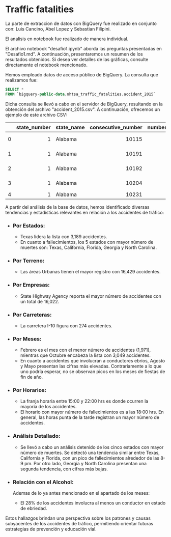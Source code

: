 # Traffic fatalities

La parte de extraccion de datos con BigQuery fue realizado en conjunto con: Luis Cancino, Abel Lopez y Sebastian Filipini.

El analisis en notebook fue realizado de manera individual.

El archivo notebook "desafio1.ipynb" aborda las preguntas presentadas en "Desafio1.md". A continuación, presentaremos un resumen de los resultados obtenidos. Si desea ver detalles de las gráficas, consulte directamente el notebook mencionado.

Hemos empleado datos de acceso público de BigQuery. La consulta que realizamos fue:

```sql
SELECT * 
FROM `bigquery-public-data.nhtsa_traffic_fatalities.accident_2015`
```

Dicha consulta se llevó a cabo en el servidor de BigQuery, resultando en la obtención del archivo "accident_2015.csv". A continuación, ofrecemos un ejemplo de este archivo CSV:

|    |   state_number | state_name   |   consecutive_number |   number_of_vehicle_forms_submitted_all |   number_of_motor_vehicles_in_transport_mvit |   number_of_parked_working_vehicles |   number_of_forms_submitted_for_persons_not_in_motor_vehicles |   number_of_forms_submitted_for_persons_in_motor_vehicles |   number_of_persons_in_motor_vehicles_in_transport_mvit |   number_of_persons_not_in_motor_vehicles_in_transport_mvit |   county |   city |   day_of_crash |   day_name |   month_of_crash | month_of_crash_name   |   year_of_crash |   day_of_week | day_of_week_name   |   hour_of_crash | hour_of_crash_name   |   minute_of_crash |   minute_of_crash_name |   national_highway_system | national_highway_system_name   |   route_signing | route_signing_name   | trafficway_identifier   |   trafficway_identifier_2 |   land_use | land_use_name   |   functional_system | functional_system_name   |   ownership | ownership_name       |   milepoint |   milepoint_name |   latitude |   latitude_name |   longitude |   longitude_name |   special_jurisdiction | special_jurisdiction_name   |   first_harmful_event | first_harmful_event_name   |   manner_of_collision | manner_of_collision_name                        |   relation_to_junction_within_interchange_area | relation_to_junction_within_interchange_area_name   |   relation_to_junction_specific_location | relation_to_junction_specific_location_name   |   type_of_intersection | type_of_intersection_name   |   work_zone |   work_zone_name |   relation_to_trafficway | relation_to_trafficway_name   |   light_condition | light_condition_name   |   atmospheric_conditions_1 | atmospheric_conditions_1_name   |   atmospheric_conditions_2 | atmospheric_conditions_2_name        |   atmospheric_conditions | atmospheric_conditions_name   |   school_bus_related | school_bus_related_name   |   rail_grade_crossing_identifier | rail_grade_crossing_identifier_name   |   hour_of_notification | hour_of_notification_name   |   minute_of_notification | minute_of_notification_name   |   hour_of_arrival_at_scene | hour_of_arrival_at_scene_name   |   minute_of_arrival_at_scene |   minute_of_arrival_at_scene_name |   hour_of_ems_arrival_at_hospital | hour_of_ems_arrival_at_hospital_name   |   minute_of_ems_arrival_at_hospital | minute_of_ems_arrival_at_hospital_name   |   related_factors_crash_level_1 |   related_factors_crash_level_1_name |   related_factors_crash_level_2 |   related_factors_crash_level_2_name |   related_factors_crash_level_3 |   related_factors_crash_level_3_name |   number_of_fatalities |   number_of_drunk_drivers | timestamp_of_crash      |
|---:|---------------:|:-------------|---------------------:|----------------------------------------:|---------------------------------------------:|------------------------------------:|--------------------------------------------------------------:|----------------------------------------------------------:|--------------------------------------------------------:|------------------------------------------------------------:|---------:|-------:|---------------:|-----------:|-----------------:|:----------------------|----------------:|--------------:|:-------------------|----------------:|:---------------------|------------------:|-----------------------:|--------------------------:|:-------------------------------|----------------:|:---------------------|:------------------------|--------------------------:|-----------:|:----------------|--------------------:|:-------------------------|------------:|:---------------------|------------:|-----------------:|-----------:|----------------:|------------:|-----------------:|-----------------------:|:----------------------------|----------------------:|:---------------------------|----------------------:|:------------------------------------------------|-----------------------------------------------:|:----------------------------------------------------|-----------------------------------------:|:----------------------------------------------|-----------------------:|:----------------------------|------------:|-----------------:|-------------------------:|:------------------------------|------------------:|:-----------------------|---------------------------:|:--------------------------------|---------------------------:|:-------------------------------------|-------------------------:|:------------------------------|---------------------:|:--------------------------|---------------------------------:|:--------------------------------------|-----------------------:|:----------------------------|-------------------------:|:------------------------------|---------------------------:|:--------------------------------|-----------------------------:|----------------------------------:|----------------------------------:|:---------------------------------------|------------------------------------:|:-----------------------------------------|--------------------------------:|-------------------------------------:|--------------------------------:|-------------------------------------:|--------------------------------:|-------------------------------------:|-----------------------:|--------------------------:|:------------------------|
|  0 |              1 | Alabama      |                10115 |                                       1 |                                            1 |                                   0 |                                                             0 |                                                         1 |                                                       1 |                                                           0 |      127 |      0 |             27 |         27 |                3 | March                 |            2015 |             6 | Friday             |              23 | 11:00pm-11:59pm      |                28 |                     28 |                         1 | This section IS ON the NHS     |               1 | Interstate           | I-22                    |                       nan |          1 | Rural           |                   1 | Interstate               |           1 | State Highway Agency |         489 |              489 |    33.9006 |         33.9006 |    -87.4694 |         -87.4694 |                      0 | No Special Jurisdiction     |                     1 | Rollover/Overturn          |                     0 | Not a Collision with Motor Vehicle In-Transport |                                              0 | No                                                  |                                        1 | Non-Junction                                  |                      1 | Not an Intersection         |           0 |              nan |                        1 | On Roadway                    |                 2 | Dark - Not Lighted     |                         10 | Cloudy                          |                          0 | No Additional Atmospheric Conditions |                       10 | Cloudy                        |                    0 | No                        |                          0000000 | Not Applicable                        |                     99 | Unknown                     |                       99 | Unknown                       |                         23 | 11:00pm-11:59pm                 |                           56 |                                56 |                                99 | Unknown                                |                                  99 | Unknown EMS Hospital Arrival Time        |                               0 |                                  nan |                               0 |                                  nan |                               0 |                                  nan |                      1 |                         0 | 2015-03-27 23:28:00 UTC |
|  1 |              1 | Alabama      |                10191 |                                       1 |                                            1 |                                   0 |                                                             0 |                                                         2 |                                                       2 |                                                           0 |       53 |      0 |             25 |         25 |                4 | April                 |            2015 |             7 | Saturday           |               4 | 4:00am-4:59am        |                20 |                     20 |                         1 | This section IS ON the NHS     |               1 | Interstate           | I-65                    |                       nan |          1 | Rural           |                   1 | Interstate               |           1 | State Highway Agency |         680 |              680 |    31.1961 |         31.1961 |    -87.3203 |         -87.3203 |                      0 | No Special Jurisdiction     |                     1 | Rollover/Overturn          |                     0 | Not a Collision with Motor Vehicle In-Transport |                                              0 | No                                                  |                                        1 | Non-Junction                                  |                      1 | Not an Intersection         |           0 |              nan |                        3 | On Median                     |                 2 | Dark - Not Lighted     |                          2 | Rain                            |                          0 | No Additional Atmospheric Conditions |                        2 | Rain                          |                    0 | No                        |                          0000000 | Not Applicable                        |                      4 | 4:00am-4:59am               |                       50 | 50                            |                          4 | 4:00am-4:59am                   |                           53 |                                53 |                                99 | Unknown                                |                                  99 | Unknown EMS Hospital Arrival Time        |                               0 |                                  nan |                               0 |                                  nan |                               0 |                                  nan |                      1 |                         1 | 2015-04-25 04:20:00 UTC |
|  2 |              1 | Alabama      |                10192 |                                       1 |                                            1 |                                   0 |                                                             0 |                                                         1 |                                                       1 |                                                           0 |      101 |   2130 |             28 |         28 |                4 | April                 |            2015 |             3 | Tuesday            |               8 | 8:00am-8:59am        |                11 |                     11 |                         1 | This section IS ON the NHS     |               1 | Interstate           | I-85                    |                       nan |          2 | Urban           |                   1 | Interstate               |           1 | State Highway Agency |         110 |              110 |    32.367  |         32.367  |    -86.1433 |         -86.1433 |                      0 | No Special Jurisdiction     |                     1 | Rollover/Overturn          |                     0 | Not a Collision with Motor Vehicle In-Transport |                                              0 | No                                                  |                                        1 | Non-Junction                                  |                      1 | Not an Intersection         |           0 |              nan |                        3 | On Median                     |                 1 | Daylight               |                          1 | Clear                           |                          0 | No Additional Atmospheric Conditions |                        1 | Clear                         |                    0 | No                        |                          0000000 | Not Applicable                        |                     99 | Unknown                     |                       99 | Unknown                       |                          8 | 8:00am-8:59am                   |                           15 |                                15 |                                88 | Not Applicable (Not Transported)       |                                  88 | Not Applicable (Not Transported)         |                               0 |                                  nan |                               0 |                                  nan |                               0 |                                  nan |                      1 |                         0 | 2015-04-28 08:11:00 UTC |
|  3 |              1 | Alabama      |                10204 |                                       1 |                                            1 |                                   0 |                                                             0 |                                                         3 |                                                       3 |                                                           0 |       53 |      0 |              1 |          1 |                5 | May                   |            2015 |             6 | Friday             |              18 | 6:00pm-6:59pm        |                15 |                     15 |                         1 | This section IS ON the NHS     |               1 | Interstate           | I-65                    |                       nan |          1 | Rural           |                   1 | Interstate               |           1 | State Highway Agency |         639 |              639 |    31.1433 |         31.1433 |    -87.4097 |         -87.4097 |                      0 | No Special Jurisdiction     |                     1 | Rollover/Overturn          |                     0 | Not a Collision with Motor Vehicle In-Transport |                                              1 | Yes                                                 |                                       19 | Other location within Interchange Area        |                      1 | Not an Intersection         |           0 |              nan |                        3 | On Median                     |                 2 | Dark - Not Lighted     |                          1 | Clear                           |                          0 | No Additional Atmospheric Conditions |                        1 | Clear                         |                    0 | No                        |                          0000000 | Not Applicable                        |                     18 | 6:00pm-6:59pm               |                       34 | 34                            |                         18 | 6:00pm-6:59pm                   |                           45 |                                45 |                                99 | Unknown                                |                                  99 | Unknown EMS Hospital Arrival Time        |                               0 |                                  nan |                               0 |                                  nan |                               0 |                                  nan |                      1 |                         0 | 2015-05-01 18:15:00 UTC |
|  4 |              1 | Alabama      |                10231 |   



A partir del análisis de la base de datos, hemos identificado diversas tendencias y estadísticas relevantes en relación a los accidentes de tráfico:

- ### Por Estados:
    - Texas lidera la lista con 3,189 accidentes.
    - En cuanto a fallecimientos, los 5 estados con mayor número de muertes son: Texas, California, Florida, Georgia y North Carolina.

- ### Por Terreno:

    - Las áreas Urbanas tienen el mayor registro con 16,429 accidentes.

- ### Por Empresas:

    - State Highway Agency reporta el mayor número de accidentes con un total de 16,022.

- ### Por Carreteras:

    - La carretera I-10 figura con 274 accidentes.

- ### Por Meses:

    - Febrero es el mes con el menor número de accidentes (1,971), mientras que Octubre encabeza la lista con 3,049 accidentes.
    - En cuanto a accidentes que involucran a conductores ebrios, Agosto y Mayo presentan las cifras más elevadas. Contrariamente a lo que uno podría esperar, no se observan picos en los meses de fiestas de fin de año.

- ### Por Horarios:

    - La franja horaria entre 15:00 y 22:00 hrs es donde ocurren la mayoría de los accidentes.
    - El horario con mayor número de fallecimientos es a las 18:00 hrs. En general, las horas punta de la tarde registran un mayor número de accidentes.


- ### Análisis Detallado:

    - Se llevó a cabo un análisis detenido de los cinco estados con mayor número de muertes. Se detectó una tendencia similar entre Texas, California y Florida, con un pico de fallecimientos alrededor de las 8-9 pm. Por otro lado, Georgia y North Carolina presentan una segunda tendencia, con cifras más bajas.

- ### Relación con el Alcohol:

    Ademas de lo ya antes mencionado en el apartado de los meses:
    - El 28% de los accidentes involucra al menos un conductor en estado de ebriedad.

Estos hallazgos brindan una perspectiva sobre los patrones y causas subyacentes de los accidentes de tráfico, permitiendo orientar futuras estrategias de prevención y educación vial.
